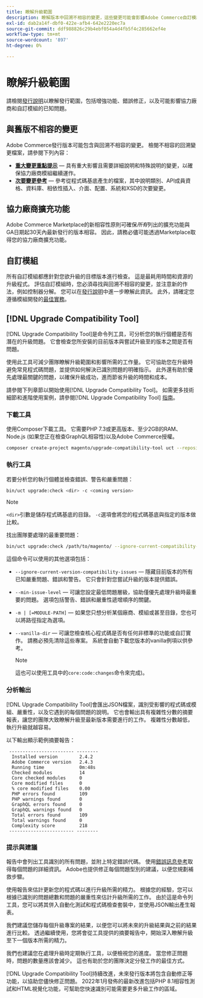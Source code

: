 ```yaml
---
title: 瞭解升級範圍
description: 瞭解版本中回溯不相容的變更，這些變更可能會影響Adobe Commerce自訂模組或協力廠商擴充功能。
exl-id: dab2a14f-dbf0-422e-afb4-642e2220ec7a
source-git-commit: ddf988826c29b4ebf054a4d4fb5f4c285662ef4e
workflow-type: tm+mt
source-wordcount: '897'
ht-degree: 0%

---
```


# 瞭解升級範圍

請檢閱[發行說明](https://devdocs.magento.com/guides/v2.4/release-notes/bk-release-notes.html)以瞭解發行範圍，包括增強功能、錯誤修正，以及可能影響協力廠商和自訂模組的已知問題。

## 與舊版不相容的變更

Adobe Commerce發行版本可能包含與回溯不相容的變更。 檢閱不相容的回溯變更檔案，請參閱下列內容：

- **[重大變更重點提示](https://devdocs.magento.com/guides/v2.4/release-notes/backward-incompatible-changes/index.html)** — 具有重大影響且需要詳細說明和特殊說明的變更，以確保協力廠商模組繼續運作。
- **[次要變更參考](https://devdocs.magento.com/guides/v2.4/release-notes/backward-incompatible-changes/reference.html)** — 參考從程式碼基底產生的檔案，其中說明類別、API成員資格、資料庫、相依性插入、介面、配置、系統和XSD的次要變更。

## 協力廠商擴充功能

Adobe Commerce Marketplace的新相容性原則可確保&#x200B;_所有_&#x200B;列出的擴充功能與GA日期起30天內最新發行的版本相容。 因此，請務必儘可能透過Marketplace取得您的協力廠商擴充功能。

## 自訂模組

所有自訂模組都應針對您欲升級的目標版本進行檢查。 這是最耗用時間和資源的升級程式。 評估自訂模組時，您必須尋找與回溯不相容的變更，並注意新的作法，例如控制器分解。 您可以在[發行說明](https://devdocs.magento.com/guides/v2.4/release-notes/bk-release-notes.html)中進一步瞭解此資訊。 此外，請確定您遵循模組開發的[最佳實務](https://developer.adobe.com/commerce/php/best-practices/extensions/)。

## [!DNL Upgrade Compatibility Tool]

[!DNL Upgrade Compatibility Tool]是命令列工具，可分析您的執行個體是否有潛在的升級問題。 它會檢查您所安裝的目前版本與嘗試升級至的版本之間是否有問題。

使用此工具可減少團隊瞭解升級範圍和影響所需的工作量。 它可協助您在升級時避免常見程式碼問題，並提供如何解決已識別問題的明確指示。 此外還有助於優先處理最關鍵的問題，以確保升級成功，進而節省升級的時間和成本。

請參閱下列章節以開始使用[!DNL Upgrade Compatibility Tool]。 如需更多技術細節和進階使用案例，請參閱[!DNL Upgrade Compatibility Tool] [指南](../upgrade-compatibility-tool/overview.md)。

### 下載工具

使用Composer下載工具。 它需要PHP 7.3或更高版本、至少2GB的RAM、Node.js (如果您正在檢查GraphQL相容性)以及Adobe Commerce授權。

```bash
composer create-project magento/upgrade-compatibility-tool uct --repository https://repo.magento.com
```

### 執行工具

若要分析您的執行個體並檢查錯誤、警告和嚴重問題：

```bash
bin/uct upgrade:check <dir> -c <coming version> 
```

>[!NOTE]
>
> `<dir>`引數是儲存程式碼基底的目錄。 `-c`選項會將您的程式碼基底與指定的版本做比較。

找出團隊要處理的最重要問題：

```bash
bin/uct upgrade:check /path/to/magento/ --ignore-current-compatibility-issues –min-issue-level critical --vanilla-dir /path/to/vanilla/code/ /path/to/magento/app/code/Vendor/
```

這個命令可以使用的其他選項包括：

- `--ignore-current-version-compatibility-issues` — 隱藏目前版本的所有已知嚴重問題、錯誤和警告。 它只會針對您嘗試升級的版本提供錯誤。

- `--min-issue-level` — 可讓您設定最低問題層級，協助僅優先處理升級時最重要的問題。 選項包括警告、錯誤和嚴重性遞增順序的關鍵。

- `-m | [=MODULE-PATH]` — 如果您只想分析某個廠商、模組或甚至目錄，您也可以將路徑指定為選項。

- `--vanilla-dir` — 可讓您檢查核心程式碼是否有任何非標準的功能或自訂實作。 請務必預先清除這些專案。 系統會自動下載您版本的vanilla例項以供參考。

  >[!NOTE]
  >
  > 這也可以使用工具中的`core:code:changes`命令來完成)。

### 分析輸出

[!DNL Upgrade Compatibility Tool]會匯出JSON檔案，識別受影響的程式碼或模組、嚴重性，以及它遇到的每個問題的說明。 它也會輸出具有複雜性分數的摘要報表，讓您的團隊大致瞭解升級至最新版本需要進行的工作。 複雜性分數越低，執行升級就越容易。

以下輸出顯示範例摘要報告：

```console
 ------------------------ --------
  Installed version        2.4.2
  Adobe Commerce version   2.4.3
  Running time             0m:48s
  Checked modules          14
  Core checked modules     0
  Core modified files      0
  % core modified files    0.00
  PHP errors found         109
  PHP warnings found       0
  GraphQL errors found     0
  GraphQL warnings found   0
  Total errors found       109
  Total warnings found     0
  Complexity score         218
 ------------------------ --------
```

### 提示與建議

報告中會列出工具識別的所有問題，並附上特定錯誤代碼。 使用[錯誤訊息參考](../upgrade-compatibility-tool/error-messages.md)取得每個問題的詳細資訊。 Adobe也提供修正每個問題型別的建議，以便您規劃補救步驟。

使用報告來估計更新您的程式碼以進行升級所需的精力。 根據您的經驗，您可以根據已識別的問題總數和問題的嚴重性來估計升級所需的工作。 由於這是命令列工具，您可以將其併入自動化測試和程式碼檢查套裝中，並使用JSON輸出產生報表。

我們建議您儲存每個升級專案的結果，以便您可以將未來的升級結果與之前的結果進行比較。 透過繼續使用，您將會從工具提供的摘要報告中，開始深入瞭解升級至下一個版本所需的精力。

我們也建議您在處理升級時定期執行工具，以便檢視您的進度。 當您修正問題時，問題的數量應該會減少。 這也有助於您的團隊決定分發工作的最佳方式。

[!DNL Upgrade Compatibility Tool]持續改進，未來發行版本將包含自動修正等功能，以協助您儘快修正問題。 2022年1月發佈的最新改進包括PHP 8.1相容性測試和HTML視覺化功能，可幫助您快速識別可能需要更多升級工作的區域。
